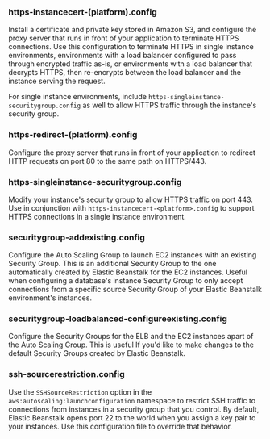 ### https-instancecert-(platform).config
Install a certificate and private key stored in Amazon S3, and configure the proxy server that runs in front of your application to terminate HTTPS connections. Use this configuration to terminate HTTPS in single instance environments, environments with a load balancer configured to pass through encrypted traffic as-is, or environments with a load balancer that decrypts HTTPS, then re-encrypts between the load balancer and the instance serving the request.

For single instance environments, include `https-singleinstance-securitygroup.config` as well to allow HTTPS traffic through the instance's security group.

### https-redirect-(platform).config
Configure the proxy server that runs in front of your application to redirect HTTP requests on port 80 to the same path on HTTPS/443.

### https-singleinstance-securitygroup.config
Modify your instance's security group to allow HTTPS traffic on port 443. Use in conjunction with `https-instancecert-<platform>.config` to support HTTPS connections in a single instance environment.

### securitygroup-addexisting.config
Configure the Auto Scaling Group to launch EC2 instances with an existing Security Group. This is an additional Security Group to the one automatically created by Elastic Beanstalk for the EC2 instances. Useful when configuring a database's instance Security Group to only accept connections from a specific source Security Group of your Elastic Beanstalk environment's instances.

### securitygroup-loadbalanced-configureexisting.config
Configure the Security Groups for the ELB and the EC2 instances apart of the Auto Scaling Group. This is useful If you'd like to make changes to the default Security Groups created by Elastic Beanstalk.

### ssh-sourcerestriction.config
Use the `SSHSourceRestriction` option in the `aws:autoscaling:launchconfiguration` namespace to restrict SSH traffic to connections from instances in a security group that you control. By default, Elastic Beanstalk opens port 22 to the world when you assign a key pair to your instances. Use this configuration file to override that behavior.
